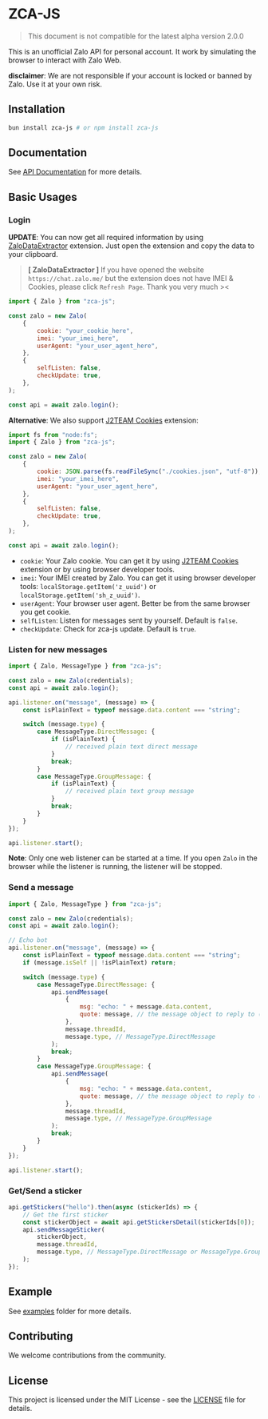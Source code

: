 # ZCA-JS

> This document is not compatible for the latest alpha version 2.0.0

This is an unofficial Zalo API for personal account. It work by simulating the browser to interact with Zalo Web.

**disclaimer**: We are not responsible if your account is locked or banned by Zalo. Use it at your own risk.

## Installation

```bash
bun install zca-js # or npm install zca-js
```

## Documentation

See [API Documentation](https://zca.tdung.co/) for more details.

## Basic Usages

### Login

**UPDATE**: You can now get all required information by using [ZaloDataExtractor](https://github.com/JustKemForFun/ZaloDataExtractor) extension. Just open the extension and copy the data to your clipboard.

> **[ ZaloDataExtractor ]** If you have opened the website `https://chat.zalo.me/` but the extension does not have IMEI & Cookies, please click `Refresh Page`. Thank you very much >< 


```javascript
import { Zalo } from "zca-js";

const zalo = new Zalo(
    {
        cookie: "your_cookie_here",
        imei: "your_imei_here",
        userAgent: "your_user_agent_here",
    },
    {
        selfListen: false,
        checkUpdate: true,
    },
);

const api = await zalo.login();
```

**Alternative**: We also support [J2TEAM Cookies](https://chromewebstore.google.com/detail/j2team-cookies/okpidcojinmlaakglciglbpcpajaibco) extension:

```javascript
import fs from "node:fs";
import { Zalo } from "zca-js";

const zalo = new Zalo(
    {
        cookie: JSON.parse(fs.readFileSync("./cookies.json", "utf-8")),
        imei: "your_imei_here",
        userAgent: "your_user_agent_here",
    },
    {
        selfListen: false,
        checkUpdate: true,
    },
);

const api = await zalo.login();
```

-   `cookie`: Your Zalo cookie. You can get it by using [J2TEAM Cookies](https://chromewebstore.google.com/detail/j2team-cookies/okpidcojinmlaakglciglbpcpajaibco) extension or by using browser developer tools.
-   `imei`: Your IMEI created by Zalo. You can get it using browser developer tools: `localStorage.getItem('z_uuid')` or `localStorage.getItem('sh_z_uuid')`.
-   `userAgent`: Your browser user agent. Better be from the same browser you get cookie.
-   `selfListen`: Listen for messages sent by yourself. Default is `false`.
-   `checkUpdate`: Check for zca-js update. Default is `true`.

### Listen for new messages

```javascript
import { Zalo, MessageType } from "zca-js";

const zalo = new Zalo(credentials);
const api = await zalo.login();

api.listener.on("message", (message) => {
    const isPlainText = typeof message.data.content === "string";

    switch (message.type) {
        case MessageType.DirectMessage: {
            if (isPlainText) {
                // received plain text direct message
            }
            break;
        }
        case MessageType.GroupMessage: {
            if (isPlainText) {
                // received plain text group message
            }
            break;
        }
    }
});

api.listener.start();
```

**Note**: Only one web listener can be started at a time. If you open `Zalo` in the browser while the listener is running, the listener will be stopped.

### Send a message

```javascript
import { Zalo, MessageType } from "zca-js";

const zalo = new Zalo(credentials);
const api = await zalo.login();

// Echo bot
api.listener.on("message", (message) => {
    const isPlainText = typeof message.data.content === "string";
    if (message.isSelf || !isPlainText) return;

    switch (message.type) {
        case MessageType.DirectMessage: {
            api.sendMessage(
                {
                    msg: "echo: " + message.data.content,
                    quote: message, // the message object to reply to (optional)
                },
                message.threadId,
                message.type, // MessageType.DirectMessage
            );
            break;
        }
        case MessageType.GroupMessage: {
            api.sendMessage(
                {
                    msg: "echo: " + message.data.content,
                    quote: message, // the message object to reply to (optional)
                },
                message.threadId,
                message.type, // MessageType.GroupMessage
            );
            break;
        }
    }
});

api.listener.start();
```

### Get/Send a sticker

```javascript
api.getStickers("hello").then(async (stickerIds) => {
    // Get the first sticker
    const stickerObject = await api.getStickersDetail(stickerIds[0]);
    api.sendMessageSticker(
        stickerObject,
        message.threadId,
        message.type, // MessageType.DirectMessage or MessageType.GroupMessage
    );
});
```

## Example

See [examples](examples) folder for more details.

## Contributing

We welcome contributions from the community.

## License

This project is licensed under the MIT License - see the [LICENSE](LICENSE) file for details.